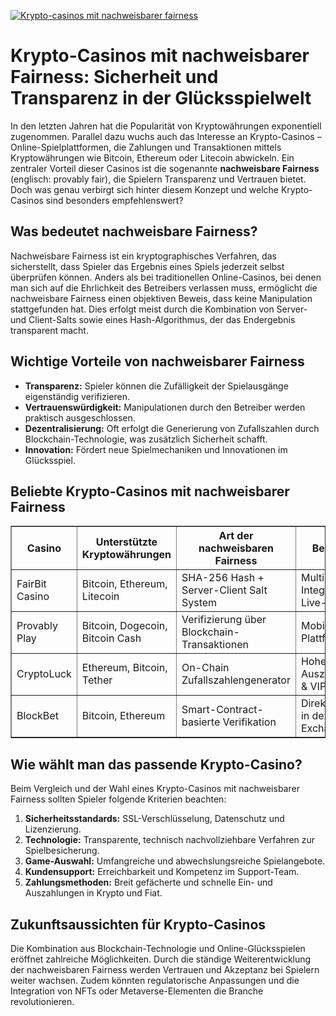 [![Krypto-casinos mit nachweisbarer fairness](https://123-caf.pages.dev/gitsignup.png)](https://vrmoo.ru/Bt82HjjY)

<h1>Krypto-Casinos mit nachweisbarer Fairness: Sicherheit und Transparenz in der Glücksspielwelt</h1> <p>In den letzten Jahren hat die Popularität von Kryptowährungen exponentiell zugenommen. Parallel dazu wuchs auch das Interesse an Krypto-Casinos – Online-Spielplattformen, die Zahlungen und Transaktionen mittels Kryptowährungen wie Bitcoin, Ethereum oder Litecoin abwickeln. Ein zentraler Vorteil dieser Casinos ist die sogenannte <strong>nachweisbare Fairness</strong> (englisch: provably fair), die Spielern Transparenz und Vertrauen bietet. Doch was genau verbirgt sich hinter diesem Konzept und welche Krypto-Casinos sind besonders empfehlenswert?</p>  <h2>Was bedeutet nachweisbare Fairness?</h2> <p>Nachweisbare Fairness ist ein kryptographisches Verfahren, das sicherstellt, dass Spieler das Ergebnis eines Spiels jederzeit selbst überprüfen können. Anders als bei traditionellen Online-Casinos, bei denen man sich auf die Ehrlichkeit des Betreibers verlassen muss, ermöglicht die nachweisbare Fairness einen objektiven Beweis, dass keine Manipulation stattgefunden hat. Dies erfolgt meist durch die Kombination von Server- und Client-Salts sowie eines Hash-Algorithmus, der das Endergebnis transparent macht.</p>  <h2>Wichtige Vorteile von nachweisbarer Fairness</h2> <ul>   <li><strong>Transparenz:</strong> Spieler können die Zufälligkeit der Spielausgänge eigenständig verifizieren.</li>   <li><strong>Vertrauenswürdigkeit:</strong> Manipulationen durch den Betreiber werden praktisch ausgeschlossen.</li>   <li><strong>Dezentralisierung:</strong> Oft erfolgt die Generierung von Zufallszahlen durch Blockchain-Technologie, was zusätzlich Sicherheit schafft.</li>   <li><strong>Innovation:</strong> Fördert neue Spielmechaniken und Innovationen im Glücksspiel.</li> </ul>  <h2>Beliebte Krypto-Casinos mit nachweisbarer Fairness</h2> <table border="1" cellpadding="5" cellspacing="0">   <thead>     <tr>       <th>Casino</th>       <th>Unterstützte Kryptowährungen</th>       <th>Art der nachweisbaren Fairness</th>       <th>Besonderheit</th>     </tr>   </thead>   <tbody>     <tr>       <td>FairBit Casino</td>       <td>Bitcoin, Ethereum, Litecoin</td>       <td>SHA-256 Hash + Server-Client Salt System</td>       <td>Multispieler-Integration mit Live-Chat</td>     </tr>     <tr>       <td>Provably Play</td>       <td>Bitcoin, Dogecoin, Bitcoin Cash</td>       <td>Verifizierung über Blockchain-Transaktionen</td>       <td>Mobile-optimierte Plattform</td>     </tr>     <tr>       <td>CryptoLuck</td>       <td>Ethereum, Bitcoin, Tether</td>       <td>On-Chain Zufallszahlengenerator</td>       <td>Hohe Auszahlungsquote & VIP-Programm</td>     </tr>     <tr>       <td>BlockBet</td>       <td>Bitcoin, Ethereum</td>       <td>Smart-Contract-basierte Verifikation</td>       <td>Direkte Integration in dezentrale Exchanges</td>     </tr>   </tbody> </table>  <h2>Wie wählt man das passende Krypto-Casino?</h2> <p>Beim Vergleich und der Wahl eines Krypto-Casinos mit nachweisbarer Fairness sollten Spieler folgende Kriterien beachten:</p> <ol>   <li><strong>Sicherheitsstandards:</strong> SSL-Verschlüsselung, Datenschutz und Lizenzierung.</li>   <li><strong>Technologie:</strong> Transparente, technisch nachvollziehbare Verfahren zur Spielbesicherung.</li>   <li><strong>Game-Auswahl:</strong> Umfangreiche und abwechslungsreiche Spielangebote.</li>   <li><strong>Kundensupport:</strong> Erreichbarkeit und Kompetenz im Support-Team.</li>   <li><strong>Zahlungsmethoden:</strong> Breit gefächerte und schnelle Ein- und Auszahlungen in Krypto und Fiat.</li> </ol>  <h2>Zukunftsaussichten für Krypto-Casinos</h2> <p>Die Kombination aus Blockchain-Technologie und Online-Glücksspielen eröffnet zahlreiche Möglichkeiten. Durch die ständige Weiterentwicklung der nachweisbaren Fairness werden Vertrauen und Akzeptanz bei Spielern weiter wachsen. Zudem könnten regulatorische Anpassungen und die Integration von NFTs oder Metaverse-Elementen die Branche revolutionieren.</p>